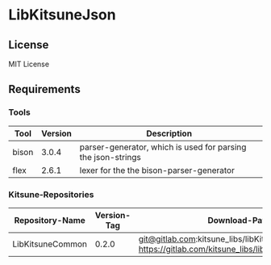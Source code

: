 # LibKitsuneJson

## License 

MIT License

## Requirements

### Tools

Tool | Version | Description
--- | --- | ---
bison | 3.0.4 |  parser-generator, which is used for parsing the json-strings
flex | 2.6.1 | lexer for the the bison-parser-generator

### Kitsune-Repositories

Repository-Name | Version-Tag | Download-Path
--- | --- | ---
LibKitsuneCommon | 0.2.0 |  git@gitlab.com:kitsune_libs/libKitsuneCommon.git <br> https://gitlab.com/kitsune_libs/libKitsuneCommon.git

